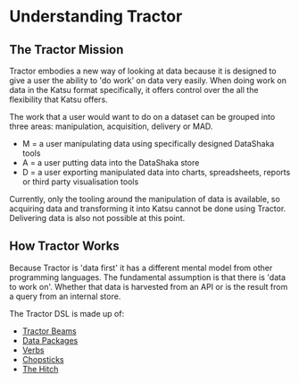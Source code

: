 # Understanding Tractor

## The Tractor Mission

Tractor embodies a new way of looking at data because it is designed to give a user the ability to 'do work' on data very easily. When doing work on data in the Katsu format specifically, it offers control over the all the flexibility that Katsu offers.

The work that a user would want to do on a dataset can be grouped into three areas: manipulation, acquisition, delivery or MAD.

- M = a user manipulating data using specifically designed DataShaka tools
- A = a user putting data into the DataShaka store
- D = a user exporting manipulated data into charts, spreadsheets, reports or third party visualisation tools

Currently, only the tooling around the manipulation of data is available, so acquiring data and transforming it into Katsu cannot be done using Tractor. Delivering data is also not possible at this point.

## How Tractor Works

Because Tractor is 'data first' it has a different mental model from other programming languages. The fundamental assumption is that there is 'data to work on'. Whether that data is harvested from an API or is the result from a query from an internal store.

The Tractor DSL is made up of: 
- [Tractor Beams](tractorbeams.md)
- [Data Packages](datapackages.md)
- [Verbs](verbs.md)
- [Chopsticks](chopsticks.md)
- [The Hitch](hitch.md)
